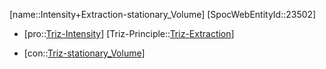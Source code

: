 ﻿---
type: TrizContradiction
aliases:
- Intensity+Extraction-stationary_Volume
license: CC BY-SA 4.0
copyright: https://github.com/SpocWeb
IsDeleted: false
IsReadOnly: false
Confidential: public
tags: 
- Triz/Contradiction
---
[name::Intensity+Extraction-stationary_Volume]
[SpocWebEntityId::23502]
+ [pro::[Triz-Intensity](tech/Triz/Parameter/Triz-Intensity.md)]
[Triz-Principle::[Triz-Extraction](tech/Triz/Principle/Triz-Extraction.md)]
- [con::[Triz-stationary_Volume](tech/Triz/Parameter/Triz-stationary_Volume.md)]

